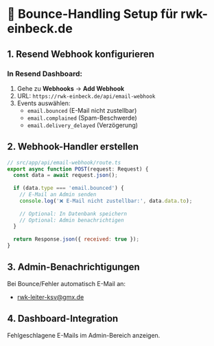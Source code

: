 # 📧 Bounce-Handling Setup für rwk-einbeck.de

## 1. Resend Webhook konfigurieren

### In Resend Dashboard:
1. Gehe zu **Webhooks** → **Add Webhook**
2. URL: `https://rwk-einbeck.de/api/email-webhook`
3. Events auswählen:
   - `email.bounced` (E-Mail nicht zustellbar)
   - `email.complained` (Spam-Beschwerde)
   - `email.delivery_delayed` (Verzögerung)

## 2. Webhook-Handler erstellen

```javascript
// src/app/api/email-webhook/route.ts
export async function POST(request: Request) {
  const data = await request.json();
  
  if (data.type === 'email.bounced') {
    // E-Mail an Admin senden
    console.log('❌ E-Mail nicht zustellbar:', data.data.to);
    
    // Optional: In Datenbank speichern
    // Optional: Admin benachrichtigen
  }
  
  return Response.json({ received: true });
}
```

## 3. Admin-Benachrichtigungen

Bei Bounce/Fehler automatisch E-Mail an:
- rwk-leiter-ksv@gmx.de

## 4. Dashboard-Integration

Fehlgeschlagene E-Mails im Admin-Bereich anzeigen.